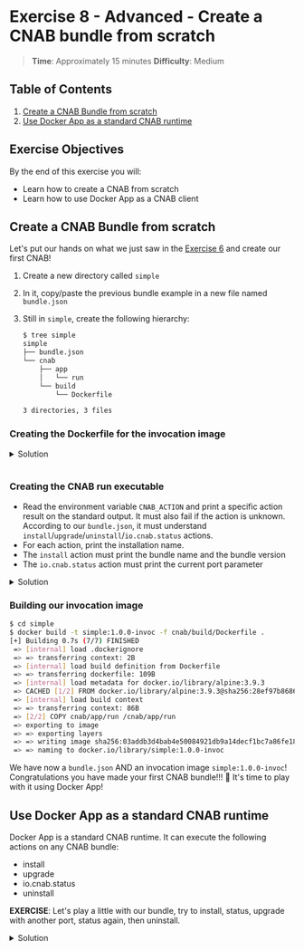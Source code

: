 # Exercise 8 - Advanced - Create a CNAB bundle from scratch

> **Time**: Approximately 15 minutes
> **Difficulty**: Medium

## Table of Contents
1. [Create a CNAB Bundle from scratch](#create-a-cnab-from-scratch)
1. [Use Docker App as a standard CNAB runtime](#use-docker-app-as-a-standard-cnab-runtime)

## Exercise Objectives

By the end of this exercise you will:

- Learn how to create a CNAB from scratch
- Learn how to use Docker App as a CNAB client

## Create a CNAB Bundle from scratch

Let's put our hands on what we just saw in the [Exercise 6](../exercise_6/README.md) and create our first CNAB!

1. Create a new directory called `simple`
1. In it, copy/paste the previous bundle example in a new file named `bundle.json`
1. Still in `simple`, create the following hierarchy:  

    ```bash
    $ tree simple
    simple
    ├── bundle.json
    └── cnab
        ├── app
        │   └── run
        └── build
            └── Dockerfile

    3 directories, 3 files
    ```

### Creating the Dockerfile for the invocation image

<details>
    <summary>Solution</summary>

```Dockerfile
FROM alpine:3.9.3
COPY cnab/app/run /cnab/app/run
RUN chmod +x /cnab/app/run
CMD /cnab/app/run
```
</details>
<br/>

### Creating the CNAB run executable
- Read the environment variable `CNAB_ACTION` and print a specific action result on the standard output. It must also fail if the action is unknown. According to our `bundle.json`, it must understand `install`/`upgrade`/`uninstall`/`io.cnab.status` actions.
- For each action, print the installation name.
- The `install` action must print the bundle name and the bundle version
- The `io.cnab.status` action must print the current port parameter

<details>
    <summary>Solution</summary>

```bash
#!/bin/sh

action=$CNAB_ACTION
name=$CNAB_INSTALLATION_NAME

case $action in
    install)
    echo "Install action"
    echo "Bundle $CNAB_BUNDLE_NAME version $CNAB_BUNDLE_VERSION"
    ;;
    uninstall)
    echo "Uninstall action"
    ;;
    upgrade)
    echo "Upgrade action"
    ;;
    io.cnab.status)
    echo "Status action"
    echo "current simple_component_port $SIMPLE_COMPONENT_PORT" 
    ;;
    *)
    echo "Failure: unknown action $action"
    exit 1
    ;;
esac
echo "Action $action complete for $name"
```
</details>

### Building our invocation image
```sh
$ cd simple
$ docker build -t simple:1.0.0-invoc -f cnab/build/Dockerfile .
[+] Building 0.7s (7/7) FINISHED
 => [internal] load .dockerignore                                                                                                                                               0.0s
 => => transferring context: 2B                                                                                                                                                 0.0s
 => [internal] load build definition from Dockerfile                                                                                                                            0.0s
 => => transferring dockerfile: 109B                                                                                                                                            0.0s
 => [internal] load metadata for docker.io/library/alpine:3.9.3                                                                                                                 0.3s
 => CACHED [1/2] FROM docker.io/library/alpine:3.9.3@sha256:28ef97b8686a0b5399129e9b763d5b7e5ff03576aa5580d6f4182a49c5fe1913                                                    0.0s
 => [internal] load build context                                                                                                                                               0.1s
 => => transferring context: 86B                                                                                                                                                0.0s
 => [2/2] COPY cnab/app/run /cnab/app/run                                                                                                                                       0.1s
 => exporting to image                                                                                                                                                          0.0s
 => => exporting layers                                                                                                                                                         0.0s
 => => writing image sha256:03addb3d4bab4e50084921db9a14decf1bc7a86fe18d62c7e7676c33665e8e5c                                                                                    0.0s
 => => naming to docker.io/library/simple:1.0.0-invoc                                                                                                                           0.0s
```

We have now a `bundle.json` AND an invocation image `simple:1.0.0-invoc`! Congratulations you have made your first CNAB bundle!!! :tada:
It's time to play with it using Docker App!

## Use Docker App as a standard CNAB runtime

Docker App is a standard CNAB runtime. It can execute the following actions on any CNAB bundle:
- install
- upgrade
- io.cnab.status
- uninstall

**EXERCISE**: Let's play a little with our bundle, try to install, status, upgrade with another port, status again, then uninstall.

<details>
    <summary>Solution</summary>

* **install** the application:
```sh
$ docker app install cnab/bundle.json --name my-simple-app
Install action
Bundle simple version 1.0.0
Action install complete for my-simple-app
Application "my-simple-app" installed on context "dev"
```

* **status** command queries the `status` action and shows the parameters and the last action result: 
```sh
$ docker app status my-simple-app
INSTALLATION
------------
Name:        my-simple-app
Created:     28 seconds
Modified:    27 seconds
Revision:    01D9JYYKCN972PDF37DYTH55DB
Last Action: install
Result:      SUCCESS

APPLICATION
-----------
Name:      simple
Version:   1.0.0
Reference:

PARAMETERS
----------
simple_component_port: 8080

STATUS
------
Status action
current simple_component_port 8080
Action io.cnab.status complete for my-simple-app
```

* **upgrade** the application using a new port
```sh
$ docker app upgrade my-simple-app --set simple_component_port=9090
Upgrade action
Action upgrade complete for my-simple-app
Application "my-simple-app" upgraded on context "dev"
```

* **status** again, the last action is upgrade, and the listed parameter port should have changed too
```sh
$ docker app status my-simple-app
INSTALLATION
------------
Name:        my-simple-app
Created:     About a minute
Modified:    15 seconds
Revision:    01D9JZ0K8VRKJZ75HVFAMGA01D
Last Action: upgrade
Result:      SUCCESS

APPLICATION
-----------
Name:      simple
Version:   1.0.0
Reference:

PARAMETERS
----------
simple_component_port: 9090

STATUS
------
Status action
current simple_component_port 9090
Action io.cnab.status complete for my-simple-app
```

* **uninstall** the application
```sh
$ docker app uninstall my-simple-app
Uninstall action
Action uninstall complete for my-simple-app
Application "my-simple-app" uninstalled on context "dev"
```
</details>
